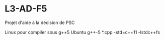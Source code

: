 # L3-AD-F5
Projet d'aide à la décision de PSC 

Linux pour compiler sous g++5 Ubuntu
g++-5 *.cpp -std=c++11 -lstdc++fs

